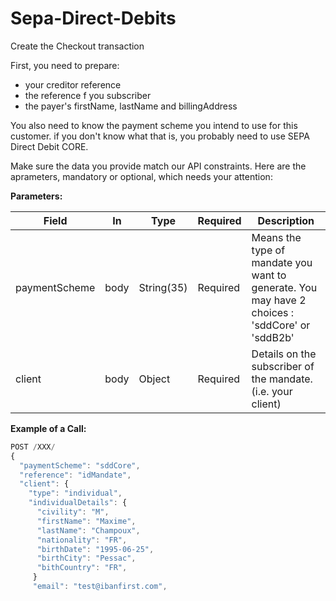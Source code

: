 # Sepa-Direct-Debits

Create the Checkout transaction

First, you need to prepare:
* your creditor reference
* the reference f you subscriber
* the payer's firstName, lastName and billingAddress

You also need to know the payment scheme you intend to use for this customer. if you don't know what that is, you probably need to use SEPA Direct Debit CORE.

Make sure the data you provide match our API constraints.
Here are the aprameters, mandatory or optional, which needs your attention:

**Parameters:**

| Field | In | Type | Required | Description |
|-------|------|------|----------|-------------|
| paymentScheme | body | String(35) | Required | Means the type of mandate you want to generate. You may have 2 choices : 'sddCore' or 'sddB2b' |
| client | body | Object | Required | Details on the subscriber of the mandate. (i.e. your client) |

**Example of a Call:**
```js
POST /XXX/
{
  "paymentScheme": "sddCore",
  "reference": "idMandate",
  "client": {
    "type": "individual",
    "individualDetails": {
      "civility": "M",
      "firstName": "Maxime",
      "lastName": "Champoux",
      "nationality": "FR",
      "birthDate": "1995-06-25",
      "birthCity": "Pessac",
      "bithCountry": "FR",
     }
     "email": "test@ibanfirst.com",
     
    
